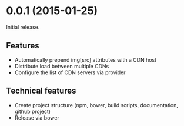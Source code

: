 <a name="0.0.1"></a>
# 0.0.1 (2015-01-25)

Initial release.

## Features

* Automatically prepend img[src] attributes with a CDN host
* Distribute load between multiple CDNs
* Configure the list of CDN servers via provider

## Technical features

* Create project structure (npm, bower, build scripts, documentation, github project)
* Release via bower
